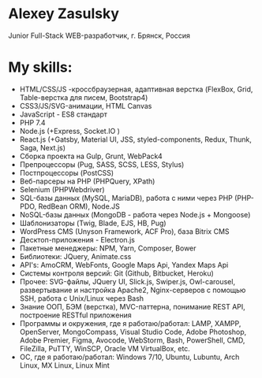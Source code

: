 # Alexey Zasulsky

Junior Full-Stack WEB-разработчик, г. Брянск, Россия

# My skills:
 - HTML/CSS/JS -кроссбраузерная, адаптивная верстка (FlexBox, Grid, Table-верстка для писем, Bootstrap4)
 - CSS3/JS/SVG-анимации, HTML Canvas
 - JavaScript - ES8 стандарт
 - PHP 7.4
 - Node.js (+Express, Socket.IO )
 - React.js (+Gatsby, Material UI, JSS, styled-components, Redux, Thunk, Saga, Next.js)
 - Сборка проекта на Gulp, Grunt, WebPack4
 - Препроцессоры (Pug, SASS, SCSS, LESS, Stylus)
 - Постпроцессоры (PostCSS)
 - Веб-парсеры на PHP (PHPQuery, XPath)
 - Selenium (PHPWebdriver)
 - SQL-базы данных (MySQL, MariaDB), работа с ними через PHP (PHP-PDO, RedBean ORM), Node.JS
 - NoSQL-базы данных (MongoDB - работа через Node.js + Mongoose)
 - Шаблонизаторы (Twig, Blade, EJS, HB, Pug)
 - WordPress CMS (Unyson Framework, ACF Pro), база Bitrix CMS
 - Десктоп-приложения - Electron.js
 - Пакетные менеджеры: NPM, Yarn, Composer, Bower
 - Библиотеки: JQuery, Animate.css
 - API's: AmoCRM, WebFonts, Google Maps Api, Yandex Maps Api
 - Системы контроля версий: Git (Github, Bitbucket, Heroku)
 - Прочее: SVG-файлы, JQuery UI, Slick.js, Swiper.js, Owl-carousel, развертывание и настройка Apache2, Nginx-серверов с помощью SSH, работа с Unix/Linux через Bash
 - Знание ООП, БЭМ (верстка), MVC-паттерна, понимание REST API, построение RESTful приложения 
 - Программы и окружения, где я работаю/работал: LAMP, XAMPP, OpenServer, MongoCompass, Visual Studio Code, Adobe Photoshop, Adobe Premier, Figma, Avocode, WebStorm, Bash,            PowerShell, CMD, FileZilla, PuTTY, WinSCP, Oracle VM VirtualBox, etc.
 - ОС, где я работаю/работал: Windows 7/10, Ubuntu, Lubuntu, Arch Linux, MX Linux, Linux Mint
